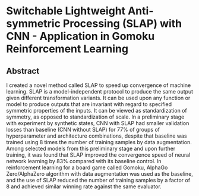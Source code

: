 # Switchable Lightweight Anti-symmetric Processing (SLAP) with CNN - Application in Gomoku Reinforcement Learning

## Abstract
I created a novel method called SLAP to speed up convergence of machine learning. SLAP is a model-independent protocol to produce the same output given different transformation variants. It can be used upon any function or model to produce outputs that are invariant with regard to specified symmetric properties of the inputs. It can be viewed as standardization of symmetry, as opposed to standardization of scale. In a preliminary stage with experiment by synthetic states, CNN with SLAP had smaller validation losses than baseline (CNN without SLAP) for 77% of groups of hyperparameter and architecture combinations, despite that baseline was trained using 8 times the number of training samples by data augmentation. Among selected models from this preliminary stage and upon further training, it was found that SLAP improved the convergence speed of neural network learning by 83% compared with its baseline control. In reinforcement learning for a board game called Gomoku, AlphaGo Zero/AlphaZero algorithm with data augmentation was used as the baseline, and the use of SLAP reduced the number of training samples by a factor of 8 and achieved similar winning rate against the same evaluator.
